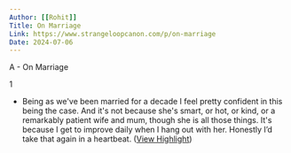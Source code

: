 ```yaml
---
Author: [[Rohit]]
Title: On Marriage
Link: https://www.strangeloopcanon.com/p/on-marriage
Date: 2024-07-06
---
```

A - On Marriage

1
- Being as we've been married for a decade I feel pretty confident in this being the case. And it's not because she's smart, or hot, or kind, or a remarkably patient wife and mum, though she is all those things. It's because I get to improve daily when I hang out with her.
  Honestly I’d take that again in a heartbeat. ([View Highlight](https://read.readwise.io/read/01gnnm37yybyq2yvy0afbgrfac))
